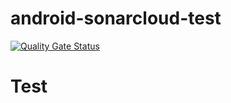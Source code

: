 ﻿# android-sonarcloud-test

[![Quality Gate Status](https://sonarcloud.io/api/project_badges/measure?project=javiercaparo_android-sonarcloud-test&metric=alert_status&token=d2b10f7b592f23de4f7023ac5de6ed385709a797)](https://sonarcloud.io/summary/new_code?id=javiercaparo_android-sonarcloud-test)

# Test
